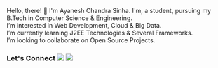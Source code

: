 <!---
- 👋 Hi, I’m @Ayanesh
- 👀 I’m interested in ...
- 🌱 I’m currently learning ...
- 💞️ I’m looking to collaborate on ...
- 📫 How to reach me ...


Ayanesh/Ayanesh is a ✨ special ✨ repository because its `README.md` (this file) appears on your GitHub profile.
You can click the Preview link to take a look at your changes.
--->

  Hello, there! 👋 I'm Ayanesh Chandra Sinha. I'm, a student, pursuing my B.Tech in Computer Science & Engineering.    
  I’m interested in Web Development, Cloud & Big Data.   
  I’m currently learning J2EE Technologies & Several Frameworks.   
  I’m looking to collaborate on Open Source Projects.   
 
  
  ### Let's Connect [![](https://img.shields.io/badge/linkedin-%230077B5.svg?&style=for-the-badge&logo=linkedin&logoColor=white0e76a8)](https://www.linkedin.com/in/ayaneshchandrasinha/) [![](https://img.shields.io/badge/twitter-%230077B5.svg?&style=for-the-badge&logo=twitter&logoColor=white&color=00acee)](https://twitter.com/SinhaAyanesh) 
  

